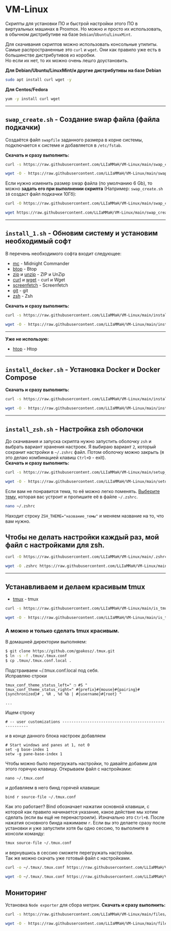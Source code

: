 # VM-Linux
Скрипты для установки ПО и быстрой настройки этого ПО в виртуальных машинах в Proxmox. Но можно и просто их использовать, в обычном дистрибутиве на базе `Debian`/`Ubuntu`/`LinuxMint`.  

Для скачивания скриптов можно использовать консольные утилиты. Самые распространенные это `curl` и `wget`. Они как правило уже есть в большинстве дистрибутивов из коробки.  
Но если их нет, то их можно очень лешго доустановить.  

**Для Debian/Ubuntu/LinuxMint/и другие дистрибутивы на базе Debian**
```bash
sudo apt install curl wget -y
```
**Для Centos/Fedora**
```bash
yum -y install curl wget
```


---
## `swap_create.sh` - Создание swap файла (файла подкачки) ##
Создаётся файл `swapfile` заданного размера в корне системы, подключается к системе и добавляется в `/etc/fstab`.  

**Скачать и сразу выполнить:**
```bash
curl -s https://raw.githubusercontent.com/LLIaMMaH/VM-Linux/main/swap_create.sh | sudo sh
```
```bash
wget -O - https://raw.githubusercontent.com/LLIaMMaH/VM-Linux/main/swap_create.sh | sudo sh
```

Если нужно изменить размер swap файла (по умолчанию 6 Gb), то можно **задать его при выполнении скрипта** (Например: `swap_create.sh 10` создаст файл подкачки 10Гб):  
```bash
curl -O https://raw.githubusercontent.com/LLIaMMaH/VM-Linux/main/swap_create.sh
```
```bash
wget https://raw.githubusercontent.com/LLIaMMaH/VM-Linux/main/swap_create.sh
```


---
## `install_1.sh` - Обновим систему и установим необходимый софт ##
В перечень необходимого софта входит следующее:  

* [mc](https://midnight-commander.org) - Midnight Commander  
* [btop](https://github.com/aristocratos/btop?tab=readme-ov-file) - Btop  
* [zip](https://en.wikipedia.org/wiki/Info-ZIP) и [unzip](https://infozip.sourceforge.net/UnZip.html) - ZIP и UnZip  
* [curl](https://curl.se) и [wget](https://www.gnu.org/software/wget/) - curl и Wget  
* [screenfetch](https://github.com/KittyKatt/screenFetch) - Screenfetch  
* [git](https://git-scm.com) - git  
* [zsh](https://www.zsh.org) - Zsh  

**Скачать и сразу выполнить:**
```bash
curl -s https://raw.githubusercontent.com/LLIaMMaH/VM-Linux/main/install_1.sh | sh
```
```bash
wget -O - https://raw.githubusercontent.com/LLIaMMaH/VM-Linux/main/install_1.sh | sh
```
---

**Уже не использую:**
* [htop](https://htop.dev) - Htop


---
## `install_docker.sh` - Установка Docker и Docker Compose ##
**Скачать и сразу выполнить:**
```bash
curl -s https://raw.githubusercontent.com/LLIaMMaH/VM-Linux/main/install_docker.sh | sh
```
```bash
wget -O - https://raw.githubusercontent.com/LLIaMMaH/VM-Linux/main/install_docker.sh | sh
```


---
## `install_zsh.sh` - Настройка zsh оболочки ##
До скачивания и запуска скрипта нужно запустить оболочку `zsh` и выбрать вариант хранения настроек. Я выбираю вариант `2`, который сохранит настройки в `~/.zshrc` файл. Потом оболочку можно закрыть (я это делаю комбинацией клавиш `Ctrl+D` - exit).  
**Скачать и сразу выполнить:**
```bash
curl -s https://raw.githubusercontent.com/LLIaMMaH/VM-Linux/main/setup_zsh.sh | sh
```
```bash
wget -O - https://raw.githubusercontent.com/LLIaMMaH/VM-Linux/main/setup_zsh.sh | sh
```

Если вам не понравится тема, то её можно легко поменять. [Выберите тему](https://github.com/ohmyzsh/ohmyzsh/wiki/Themes), которая вас устроит и пропишите её в файле `~/.zshrc`.
```bash
nano ~/.zshrc
```
Находит строку `ZSH_THEME="название_темы"` и меняем название на то, что вам нужно.


## Чтобы не делать настройки каждый раз, мой файл с настройками для zsh. ##
```bash
curl -O https://raw.githubusercontent.com/LLIaMMaH/VM-Linux/main/.zshrc
```
```bash
wget -O .zshrc https://raw.githubusercontent.com/LLIaMMaH/VM-Linux/main/.zshrc
```


---
## Устанавливаем и делаем красивым tmux ##
* [tmux](https://github.com/tmux/tmux/wiki) - tmux
```bash
curl -s https://raw.githubusercontent.com/LLIaMMaH/VM-Linux/main/is_tmux.sh | sh
```
```bash
wget -O - https://raw.githubusercontent.com/LLIaMMaH/VM-Linux/main/is_tmux.sh | sh
```


### А можно и только сделать tmux красивым. ###
В домашней директории выполняем:  
```bash
$ git clone https://github.com/gpakosz/.tmux.git
$ ln -s -f .tmux/.tmux.conf
$ cp .tmux/.tmux.conf.local .
```
Подстраиваем ~/.tmux.conf.local под себя.  
Исправляю строки
```
tmux_conf_theme_status_left=" ❐ #S "
tmux_conf_theme_status_right=" #{prefix}#{mouse}#{pairing}#{synchronized}# , %R , %d %b | #{username}#{root} "

...
```
Ищем строку
```text
# -- user customizations -------------------------------------------------------
```
и в конце данного блока настроек добавляем
```text
# Start windows and panes at 1, not 0
set -g base-index 1
setw -g pane-base-index 1

```

Чтобы можно было перегружать настройки, то давайте добавим для этого горячую клавишу. Открываем файл с настройками:
```bash
nano ~/.tmux.conf
```
и добавляем в него бинд горячей клавиши:
```
bind r source-file ~/.tmux.conf
```
Как это работает? Bind обозначает нажатии основной клавиши, с которой как правило начинается указание, какое действие мы хотим сделать (если вы ещё не перенастроили). Изначально это `Ctrl+B`. После нажатия основного бинда нажимаем `r`.  Если вы это делаете сразу после установки и уже запустили хотя бы одно сессию, то выполните в консоли команду:
```bash
tmux source-file ~/.tmux.conf
```
и вернувшись в сессию сможете перегружать настройки.  
Так же можно скачать уже готовый файл с настройками.
```bash
curl -o ~/.tmux/.tmux.conf https://raw.githubusercontent.com/LLIaMMaH/VM-Linux/main/.tmux.conf
```
```bash
wget -O ~/.tmux/.tmux.conf https://raw.githubusercontent.com/LLIaMMaH/VM-Linux/main/.tmux.conf
```


## Мониторинг
Установка `Node exporter` для сбора метрик.
**Скачать и сразу выполнить:**
```bash
curl -s https://raw.githubusercontent.com/LLIaMMaH/VM-Linux/main/files/prometheus_node_exporter.sh | sh
```
```bash
wget -O - https://raw.githubusercontent.com/LLIaMMaH/VM-Linux/main/files/prometheus_node_exporter.sh | sh
```
